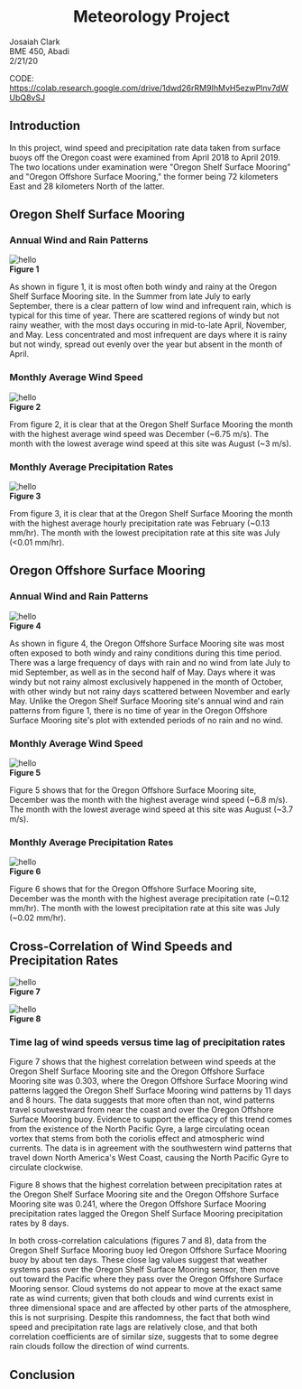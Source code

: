 # <div align=center> Meteorology Project </div>

Josaiah Clark<br>
BME 450, Abadi<br>
2/21/20<br>

CODE: https://colab.research.google.com/drive/1dwd26rRM9IhMvH5ezwPlnv7dWUbQ8vSJ

## Introduction <br>
<p>
In this project, wind speed and precipitation rate data taken from surface buoys off the Oregon coast were examined from April 2018 to April 2019. The two locations under examination were "Oregon Shelf Surface Mooring" and "Oregon Offshore Surface Mooring," the former being 72 kilometers East and 28 kilometers North of the latter. 

<h2> Oregon Shelf Surface Mooring </h2>

### Annual Wind and Rain Patterns
<img alt="hello" src=Oregon_Shelf_Surface_Mooring/annualRainWind.png><br>
**Figure 1**

<p> As shown in figure 1, it is most often both windy and rainy at the Oregon Shelf Surface Mooring site. In the Summer from late July to early September, there is a clear pattern of low wind and infrequent rain, which is typical for this time of year. There are scattered regions of windy but not rainy weather, with the most days occuring in mid-to-late April, November, and May. Less concentrated and most infrequent are days where it is rainy but not windy, spread out evenly over the year but absent in the month of April.
</p>

### Monthly Average Wind Speed
<img alt="hello" src=Oregon_Shelf_Surface_Mooring/monthlyAvgWind.png><br>
**Figure 2**
<p>
From figure 2, it is clear that at the Oregon Shelf Surface Mooring the month with the highest average wind speed was December (~6.75 m/s). The month with the lowest average wind speed at this site was August (~3 m/s).
</p> 

### Monthly Average Precipitation Rates
<img alt="hello" src=Oregon_Shelf_Surface_Mooring/monthlyAvgRain.png><br>
**Figure 3**
<p>
From figure 3, it is clear that at the Oregon Shelf Surface Mooring the month with the highest average hourly precipitation rate was February (~0.13 mm/hr). The month with the lowest precipitation rate at this site was July (<0.01 mm/hr).
</p>

<h2> Oregon Offshore Surface Mooring </h2>

### Annual Wind and Rain Patterns
<img alt="hello" src=Oregon_Offshore_Surface_Mooring/annualRainWind.png><br>
**Figure 4**
<p>
As shown in figure 4, the Oregon Offshore Surface Mooring site was most often exposed to both windy and rainy conditions during this time period. There was a large frequency of days with rain and no wind from late July to mid September, as well as in the second half of May. Days where it was windy but not rainy almost exclusively happened in the month of October, with other windy but not rainy days scattered between November and early May. Unlike the Oregon Shelf Surface Mooring site's annual wind and rain patterns from figure 1, there is no time of year in the Oregon Offshore Surface Mooring site's plot with extended periods of no rain and no wind. 
</p>

### Monthly Average Wind Speed
<img alt="hello" src=Oregon_Offshore_Surface_Mooring/monthlyAvgWind.png><br>
**Figure 5**
<p>
Figure 5 shows that for the Oregon Offshore Surface Mooring site, December was the month with the highest average wind speed (~6.8 m/s). The month with the lowest average wind speed at this site was August (~3.7 m/s).
</p>


### Monthly Average Precipitation Rates
<img alt="hello" src=Oregon_Offshore_Surface_Mooring/monthlyAvgRain.png><br>
**Figure 6**
<p>
Figure 6 shows that for the Oregon Offshore Surface Mooring site, December was the month with the highest average precipitation rate (~0.12 mm/hr). The month with the lowest precipitation rate at this site was July (~0.02 mm/hr). 
</p>

<h2> Cross-Correlation of Wind Speeds and Precipitation Rates </h2>

<img alt="hello" src=Cross-Correlation/crossCorrWind.png><br>
**Figure 7**

<img alt="hello" src=Cross-Correlation/crossCorrRain.png><br>
**Figure 8**

### Time lag of wind speeds versus time lag of precipitation rates
<p>
  Figure 7 shows that the highest correlation between wind speeds at the Oregon Shelf Surface Mooring site and the Oregon Offshore Surface Mooring site was 0.303, where the Oregon Offshore Surface Mooring wind patterns lagged the Oregon Shelf Surface Mooring wind patterns by 11 days and 8 hours. The data suggests that more often than not, wind patterns travel soutwestward from near the coast and over the Oregon Offshore Surface Mooring buoy. Evidence to support the efficacy of this trend comes from the existence of the North Pacific Gyre, a large circulating ocean vortex that stems from both the coriolis effect and atmospheric wind currents. The data is in agreement with the southwestern wind patterns that travel down North America's West Coast, causing the North Pacific Gyre to circulate clockwise. 
</p>
<p>
  Figure 8 shows that the highest correlation between precipitation rates at the Oregon Shelf Surface Mooring site and the Oregon Offshore Surface Mooring site was 0.241, where the Oregon Offshore Surface Mooring precipitation rates lagged the Oregon Shelf Surface Mooring precipitation rates by 8 days. 
</p>
<p>
  In both cross-correlation calculations (figures 7 and 8), data from the Oregon Shelf Surface Mooring buoy led Oregon Offshore Surface Mooring buoy by about ten days. These close lag values suggest that weather systems pass over the Oregon Shelf Surface Mooring sensor, then move out toward the Pacific where they pass over the Oregon Offshore Surface Mooring sensor. Cloud systems do not appear to move at the exact same rate as wind currents; given that both clouds and wind currents exist in three dimensional space and are affected by other parts of the atmosphere, this is not surprising. Despite this randomness, the fact that both wind speed and precipitation rate lags are relatively close, and that both correlation coefficients are of similar size, suggests that to some degree rain clouds follow the direction of wind currents.
</p>

## Conclusion
